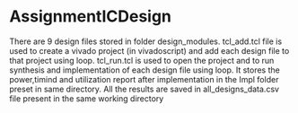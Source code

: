 # AssignmentICDesign
There are 9 design files stored in folder design_modules.
tcl_add.tcl file is used to create a vivado project (in vivadoscript) and add each design file to that project using loop.
tcl_run.tcl is used to open the project and to run synthesis and implementation of each design file using loop. It stores the power,timind and utilization report after implementation in the Impl folder preset in same directory.
All the results are saved in all_designs_data.csv file present in the same working directory

